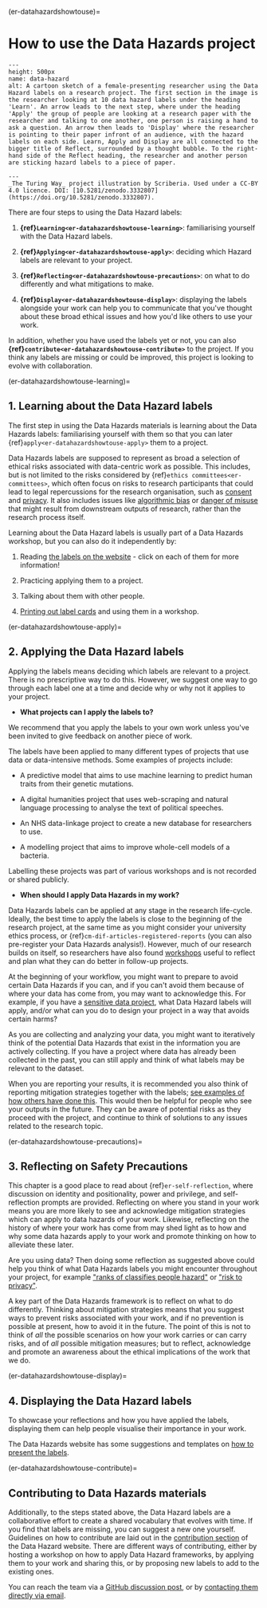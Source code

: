 (er-datahazardshowtouse)=
# How to use the Data Hazards project

```{figure} ../../figures/data-hazard.*
---
height: 500px
name: data-hazard
alt: A cartoon sketch of a female-presenting researcher using the Data Hazard labels on a research project. The first section in the image is the researcher looking at 10 data hazard labels under the heading 'Learn'. An arrow leads to the next step, where under the heading 'Apply' the group of people are looking at a research paper with the researcher and talking to one another, one person is raising a hand to ask a question. An arrow then leads to 'Display' where the researcher is pointing to their paper infront of an audience, with the hazard labels on each side. Learn, Apply and Display are all connected to the bigger title of Reflect, surrounded by a thought bubble. To the right-hand side of the Reflect heading, the researcher and another person are sticking hazard labels to a piece of paper.

---
_The Turing Way_ project illustration by Scriberia. Used under a CC-BY 4.0 licence. DOI: [10.5281/zenodo.3332807](https://doi.org/10.5281/zenodo.3332807).
```

There are four steps to using the Data Hazard labels:

1. **{ref}`Learning<er-datahazardshowtouse-learning>`**: familiarising yourself with the Data Hazard labels.

2. **{ref}`Applying<er-datahazardshowtouse-apply>`**: deciding which Hazard labels are relevant to your project.

3. **{ref}`Reflecting<er-datahazardshowtouse-precautions>`**: on what to do differently and what mitigations to make.

4. **{ref}`Display<er-datahazardshowtouse-display>`**: displaying the labels alongside your work can help you to communicate that you've thought about these broad ethical issues and how you'd like others to use your work.

In addition, whether you have used the labels yet or not, you can also **{ref}`contribute<er-datahazardshowtouse-contribute>`** to the project. If you think any labels are missing or could be improved, this project is looking to evolve with collaboration.

(er-datahazardshowtouse-learning)=
## **1. Learning** about the Data Hazard labels 
The first step in using the Data Hazards materials is learning about the Data Hazards labels: familiarising yourself with them so that you can later {ref}`apply<er-datahazardshowtouse-apply>` them to a project.


Data Hazards labels are supposed to represent as broad a selection of ethical risks associated with data-centric work as possible.
This includes, but is not limited to the risks considered by  {ref}`ethics committees<er-committees>`, which often focus on risks to research participants that could lead to legal repercussions for the research organisation, such as [consent](https://datahazards.com/contents/hazards/lacks-informed-consent.html) and [privacy](https://datahazards.com/contents/hazards/risk-to-privacy.html).
It also includes issues like [algorithmic bias](https://datahazards.com/contents/hazards/reinforces-biases.html) or [danger of misuse](https://datahazards.com/contents/hazards/danger-of-misuse.html) that might result from downstream outputs of research, rather than the research process itself.

Learning about the Data Hazard labels is usually part of a Data Hazards workshop, but you can also do it independently by:

1. Reading [the labels on the website](https://datahazards.com/labels) - click on each of them for more information!

2. Practicing applying them to a project.

3. Talking about them with other people.

4. [Printing out label cards](https://datahazards.com/_downloads/b92f884790471e61048c5e0fee4dd08e/DataHazards_PrintableCards.pdf) and using them in a workshop.

(er-datahazardshowtouse-apply)=
## **2. Applying** the Data Hazard labels 
Applying the labels means deciding which labels are relevant to a project.
There is no prescriptive way to do this. 
However, we suggest one way to go through each label one at a time and decide why or why not it applies to your project.

- **What projects can I apply the labels to?** 

We recommend that you apply the labels to your own work unless you've been invited to give feedback on another piece of work.

The labels have been applied to many different types of projects that use data or data-intensive methods.
Some examples of projects include:

- A predictive model that aims to use machine learning to predict human traits from their genetic mutations.

- A digital humanities project that uses web-scraping and natural language processing to analyse the text of political speeches.

- An NHS data-linkage project to create a new database for researchers to use.

- A modelling project that aims to improve whole-cell models of a bacteria.

Labelling these projects was part of various workshops and is not recorded or shared publicly.

- **When should I apply Data Hazards in my work?** 

Data Hazards labels can be applied at any stage in the research life-cycle.
Ideally, the best time to apply the labels is close to the beginning of the research project, at the same time as you might consider your university ethics process, or {ref}`cm-dif-articles-registered-reports` (you can also pre-register your Data Hazards analysis!). 
However, much of our research builds on itself, so researchers have also found [workshops](https://datahazards.com/contents/materials/workshop.html) useful to reflect and plan what they can do better in follow-up projects.

At the beginning of your workflow, you might want to prepare to avoid certain Data Hazards if you can, and if you can't avoid them because of where your data has come from, you may want to acknowledge this. 
For example, if you have a [sensitive data project](https://the-turing-way.netlify.app/project-design/sdp.html), what Data Hazard labels will apply, and/or what can you do to design your project in a way that avoids certain harms?
 
As you are collecting and analyzing your data, you might want to iteratively think of the potential Data Hazards that exist in the information you are actively collecting. 
If you have a project where data has already been collected in the past, you can still apply and think of what labels may be relevant to the dataset. 

When you are reporting your results, it is recommended you also think of reporting mitigation strategies together with the labels; [see examples of how others have done this](https://datahazards.com/contents/materials/examples.html). 
This would then be helpful for people who see your outputs in the future. 
They can be aware of potential risks as they proceed with the project, and continue to think of solutions to any issues related to the research topic.

(er-datahazardshowtouse-precautions)=
## **3. Reflecting** on Safety Precautions

This chapter is a good place to read about {ref}`er-self-reflection`, where discussion on identity and positionality, power and privilege, and self-reflection prompts are provided. 
Reflecting on where you stand in your work means you are more likely to see and acknowledge mitigation strategies which can apply to data hazards of your work. 
Likewise, reflecting on the history of where your work has come from may shed light as to how and why some data hazards apply to your work and promote thinking on how to alleviate these later. 

Are you using data? Then doing some reflection as suggested above could help you think of what Data Hazards labels you might encounter throughout your project, for example ["ranks of classifies people hazard"](https://datahazards.com/contents/hazards/ranks-classifies.html) or ["risk to privacy"](https://datahazards.com/contents/hazards/risk-to-privacy.html).

A key part of the Data Hazards framework is to reflect on what to do differently.
Thinking about mitigation strategies means that you suggest ways to prevent risks associated with your work, and if no prevention is possible at present, how to avoid it in the future. 
The point of this is not to think of *all* the possible scenarios on how your work carries or can carry risks, and of *all* possible mitigation measures; but to reflect, acknowledge and promote an awareness about the ethical implications of the work that we do.  

(er-datahazardshowtouse-display)=
## **4. Displaying** the Data Hazard labels 

To showcase your reflections and how you have applied the labels, displaying them can help people visualise their importance in your work.

The Data Hazards website has some suggestions and templates on [how to present the labels](https://datahazards.com/contents/materials/presenting.html). 

(er-datahazardshowtouse-contribute)=
## **Contributing** to Data Hazards materials

Additionally, to the steps stated above, the Data Hazard labels are a collaborative effort to create a shared vocabulary that evolves with time. 
If you find that labels are missing, you can suggest a new one yourself.
Guidelines on how to contribute are laid out in the [contribution section](https://datahazards.com/contents/contribute.html) of the Data Hazard website.
There are different ways of contributing, either by hosting a workshop on how to apply Data Hazard frameworks, by applying them to your work and sharing this, or by proposing new labels to add to the existing ones. 

You can reach the team via a [GitHub discussion post](https://datahazards.com/contents/contribute.html), or by [contacting them directly via email](https://datahazards.com/contents/contact.html).


